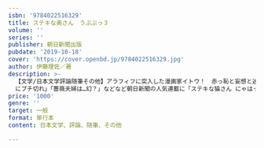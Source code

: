 ```yaml
---
isbn: '9784022516329'
title: ステキな奥さん　うぷぷっ３
volume: ''
series: ''
publisher: 朝日新聞出版
pubdate: '2019-10-18'
cover: 'https://cover.openbd.jp/9784022516329.jpg'
author: 伊藤理佐／著
description: >-
  【文学/日本文学評論随筆その他】アラフィフに突入した漫画家イトウ！　赤っ恥と妄想と迷走の日常つづった大人気エッセー待望の第３弾！　「98円！
  にブチ切れ」「薔薇夫婦は…幻？」などなど朝日新聞の人気連載に「ステキな猫さん にゃはっ」、４コマ漫画などを加筆して書籍化！
price: '1000'
genre: ''
target: 一般
format: 単行本
content: 日本文学、評論、随筆、その他

---
```

